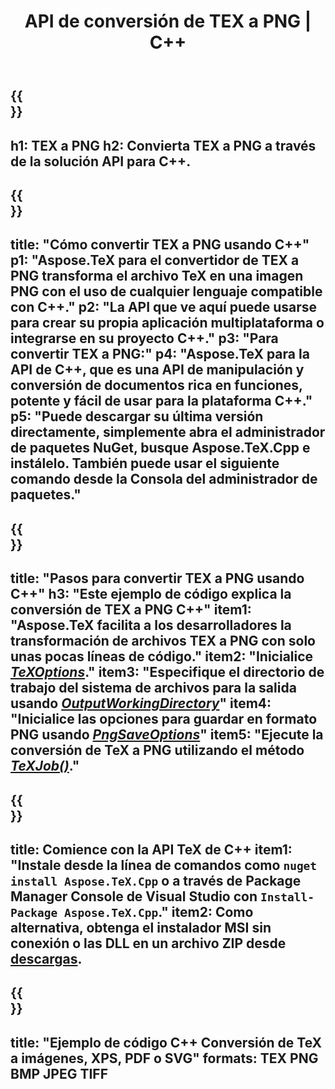 ﻿---
translation: true
template: /_templates/_conversion-child-cpp.md
title: API de conversión de TEX a PNG | C++
description: Funcionalidad de conversión de TeX a PNG. Integre esta biblioteca C++ local en su proyecto o use aplicaciones multiplataforma para convertir TeX a PNG.
keywords: tex a png api cpp, tex2png integrar c++
url: /cpp/conversion/tex-to-png/
family: tex
platformtag: cpp
feature: conversion
informat: TEX
outformat: PNG
otherformats: BMP JPEG TIFF PDF SVG XPS
---

{{<section banner>}}
---
h1: TEX a PNG
h2: Convierta TEX a PNG a través de la solución API para C++.
---

{{<section overview>}}
---
title: "Cómo convertir TEX a PNG usando C++"
p1: "Aspose.TeX para el convertidor de TEX a PNG transforma el archivo TeX en una imagen PNG con el uso de cualquier lenguaje compatible con C++."
p2: "La API que ve aquí puede usarse para crear su propia aplicación multiplataforma o integrarse en su proyecto C++."
p3: "Para convertir TEX a PNG:"
p4: "Aspose.TeX para la API de C++, que es una API de manipulación y conversión de documentos rica en funciones, potente y fácil de usar para la plataforma C++."
p5: "Puede descargar su última versión directamente, simplemente abra el administrador de paquetes NuGet, busque Aspose.TeX.Cpp e instálelo. También puede usar el siguiente comando desde la Consola del administrador de paquetes."
---

{{<section feature1>}}
---
title: "Pasos para convertir TEX a PNG usando C++"
h3: "Este ejemplo de código explica la conversión de TEX a PNG C++"
item1: "Aspose.TeX facilita a los desarrolladores la transformación de archivos TEX a PNG con solo unas pocas líneas de código."
item2: "Inicialice [*TeXOptions*](https://reference.aspose.com/tex/cpp/class/aspose.te_x.te_x_options)."
item3: "Especifique el directorio de trabajo del sistema de archivos para la salida usando [*OutputWorkingDirectory*](https://reference.aspose.com/tex/cpp/class/aspose.te_x.te_x_options#aa4f4ea6dab7db5ba1b40800495f16f63)"
item4: "Inicialice las opciones para guardar en formato PNG usando [*PngSaveOptions*](https://reference.aspose.com/tex/cpp/class/aspose.te_x.presentation.image.png_save_options)"
item5: "Ejecute la conversión de TeX a PNG utilizando el método [*TeXJob()*](https://reference.aspose.com/tex/cpp/class/aspose.te_x.te_x_job)."
---

{{<section feature2>}}
---
title: Comience con la API TeX de C++
item1: "Instale desde la línea de comandos como ```nuget install Aspose.TeX.Cpp``` o a través de Package Manager Console de Visual Studio con ```Install-Package Aspose.TeX.Cpp```."
item2: Como alternativa, obtenga el instalador MSI sin conexión o las DLL en un archivo ZIP desde [descargas](https://downloads.aspose.com/tex/cpp).
---

{{<section widget>}}
---
title: "Ejemplo de código C++ Conversión de TeX a imágenes, XPS, PDF o SVG"
formats: TEX PNG BMP JPEG TIFF
---

